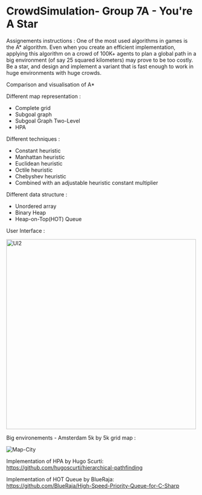 # CrowdSimulation- Group 7A - You're A Star
Assignements instructions : One of the most used algorithms in games is the A* algorithm. Even when you create an efficient implementation, applying this algorithm on a crowd of 100K+ agents to plan a global path in a big environment (of say 25 squared kilometers) may prove to be too costly. Be a star, and design and implement a variant that is fast enough to work in huge environments with huge crowds.

Comparison and visualisation of A*  

Different map representation :
* Complete grid
* Subgoal graph
* Subgoal Graph Two-Level
* HPA
   
Different techniques :  
* Constant heuristic
* Manhattan heuristic
* Euclidean heuristic
* Octile heuristic
* Chebyshev heuristic
* Combined with an adjustable heuristic constant multiplier
   
Different data structure :  
* Unordered array
* Binary Heap
* Heap-on-Top(HOT) Queue
  
User Interface :  

<img width="503" alt="UI2" src="https://github.com/FDaCostaB/YoureAStar/assets/47923208/d02c1021-a042-43e8-93a4-924efe5772cd">

Big environements - Amsterdam 5k by 5k grid map :  

![Map-City](https://github.com/FDaCostaB/YoureAStar/assets/47923208/a9d5b98c-1344-4953-b148-7d707d0ce91f)

Implementation of HPA by Hugo Scurti: https://github.com/hugoscurti/hierarchical-pathfinding

Implementation of HOT Queue by BlueRaja: https://github.com/BlueRaja/High-Speed-Priority-Queue-for-C-Sharp

